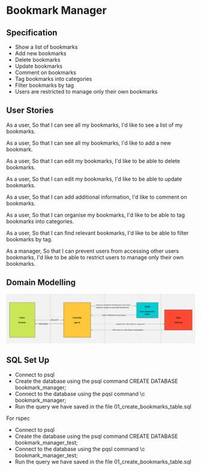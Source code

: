 # Bookmark Manager

## Specification

- Show a list of bookmarks
- Add new bookmarks
- Delete bookmarks
- Update bookmarks
- Comment on bookmarks
- Tag bookmarks into categories
- Filter bookmarks by tag
- Users are restricted to manage only their own bookmarks

## User Stories

As a user,
So that I can see all my bookmarks,
I'd like to see a list of my bookmarks.

As a user,
So that I can see all my bookmarks,
I'd like to add a new bookmark.

As a user,
So that I can edit my bookmarks,
I'd like to be able to delete bookmarks.

As a user,
So that I can edit my bookmarks,
I'd like to be able to update bookmarks.

As a user,
So that I can add additional information,
I'd like to comment on bookmarks.

As a user,
So that I can organise my bookmarks,
I'd like to be able to tag bookmarks into categories.

As a user,
So that I can find relevant bookmarks,
I'd like to be able to filter bookmarks by tag.

As a manager,
So that I can prevent users from accessing other users bookmarks, 
I'd like to be able to restrict users to manage only their own bookmarks.

## Domain Modelling 

![domain modelling](./Public/MCV_diagram.png)

## SQL Set Up


- Connect to psql
- Create the database using the psql command CREATE DATABASE bookmark_manager;
- Connect to the database using the pqsl command \c bookmark_manager;
- Run the query we have saved in the file 01_create_bookmarks_table.sql

For rspec
- Connect to psql
- Create the database using the psql command CREATE DATABASE bookmark_manager_test;
- Connect to the database using the pqsl command \c bookmark_manager_test;
- Run the query we have saved in the file 01_create_bookmarks_table.sql
